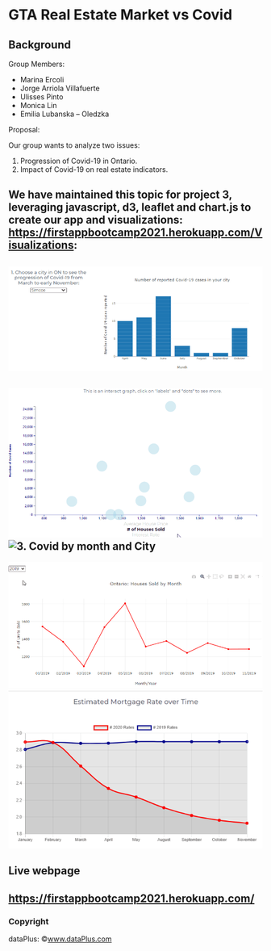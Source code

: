 # GTA Real Estate Market vs Covid

## Background
Group Members:
-	Marina Ercoli 
-	Jorge Arriola Villafuerte
-	Ulisses Pinto 
-	Monica Lin 
-	Emilia Lubanska – Oledzka

Proposal:

Our group wants to analyze two issues: 
1. Progression of Covid-19 in Ontario.
2. Impact of Covid-19 on real estate indicators.

We have maintained this topic for project 3, leveraging javascript, d3, leaflet and chart.js to create our app and visualizations: https://firstappbootcamp2021.herokuapp.com/Visualizations:
---
![1. Covid by month](actualApp/assets/img/bar_graph.gif)
---
![2. Real Estate Market responce vs Covid cases](actualApp/assets/img/scatter.gif)
![3. Covid by month and City](actualApp/assets/img/map.gif)
---
![4. Houses sold by month](actualApp/assets/img/line1.gif)
![5. Estimated Mortgage Rate over Time](actualApp/assets/img/mortgage_rate.gif)

## Live webpage
https://firstappbootcamp2021.herokuapp.com/
--
### Copyright
dataPlus: ©www.dataPlus.com